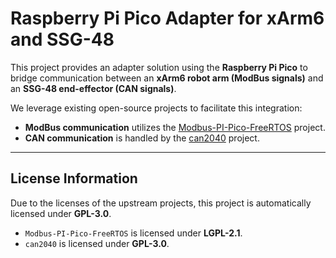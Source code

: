 # Raspberry Pi Pico Adapter for xArm6 and SSG-48

This project provides an adapter solution using the **Raspberry Pi Pico** to bridge communication between an **xArm6 robot arm (ModBus signals)** and an **SSG-48 end-effector (CAN signals)**.

We leverage existing open-source projects to facilitate this integration:

* **ModBus communication** utilizes the [Modbus-PI-Pico-FreeRTOS](https://github.com/alejoseb/Modbus-PI-Pico-FreeRTOS) project.
* **CAN communication** is handled by the [can2040](https://github.com/KevinOConnor/can2040) project.

---

## License Information

Due to the licenses of the upstream projects, this project is automatically licensed under **GPL-3.0**.

* `Modbus-PI-Pico-FreeRTOS` is licensed under **LGPL-2.1**.
* `can2040` is licensed under **GPL-3.0**.
